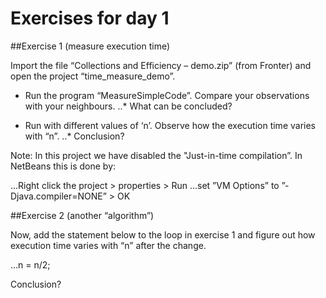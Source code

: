 # Exercises for day 1

##Exercise 1 (measure execution time)

Import the file “Collections and Efficiency – demo.zip” (from Fronter) and open the project “time_measure_demo”.

*	Run the program “MeasureSimpleCode”. Compare your observations with your neighbours.
..* What can be concluded?

*	Run with different values of ‘n’. Observe how the execution time varies with “n”.
..* Conclusion?

Note: In this project we have disabled the "Just-in-time compilation”. In NetBeans this is done by:

...Right click the project > properties > Run 
...set ”VM Options”  to  ”-Djava.compiler=NONE” > OK

##Exercise 2 (another “algorithm”)

Now, add the statement below to the loop in exercise 1 and figure out how execution time varies with “n” after the change.

...n = n/2;

Conclusion?